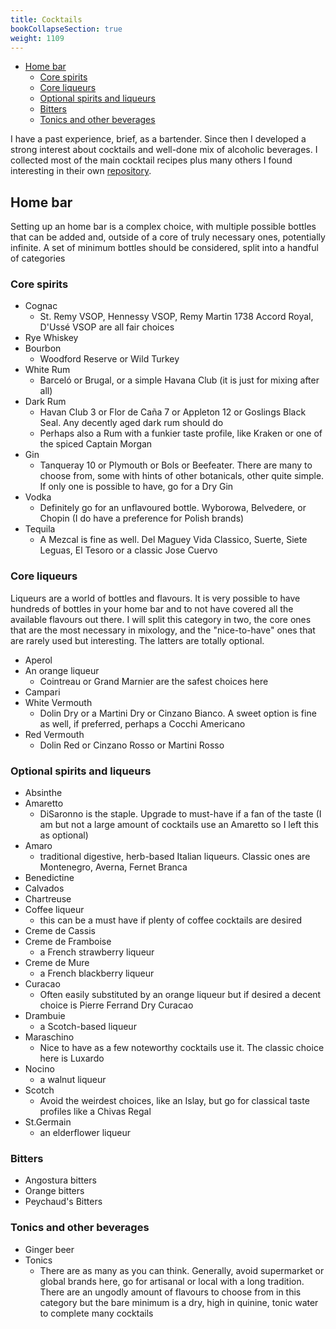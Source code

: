 ```yaml
---
title: Cocktails
bookCollapseSection: true
weight: 1109
---
```


<!-- vim-markdown-toc GFM -->

* [Home bar](#home-bar)
    * [Core spirits](#core-spirits)
    * [Core liqueurs](#core-liqueurs)
    * [Optional spirits and liqueurs](#optional-spirits-and-liqueurs)
    * [Bitters](#bitters)
    * [Tonics and other beverages](#tonics-and-other-beverages)

<!-- vim-markdown-toc -->

I have a past experience, brief, as a bartender. Since then I developed a strong interest about cocktails and well-done mix of alcoholic beverages. I collected most of the main cocktail recipes plus many others I found interesting in their own [repository](https://github.com/Donearm/cocktails).

## Home bar

Setting up an home bar is a complex choice, with multiple possible bottles that can be added and, outside of a core of truly necessary ones, potentially infinite. A set of minimum bottles should be considered, split into a handful of categories

### Core spirits

* Cognac
    * St. Remy VSOP, Hennessy VSOP, Remy Martin 1738 Accord Royal, D'Ussé VSOP are all fair choices
* Rye Whiskey
* Bourbon
    * Woodford Reserve or Wild Turkey
* White Rum
    * Barceló or Brugal, or a simple Havana Club (it is just for mixing after all)
* Dark Rum
    * Havan Club 3 or Flor de Caña 7 or Appleton 12 or Goslings Black Seal. Any decently aged dark rum should do
    * Perhaps also a Rum with a funkier taste profile, like Kraken or one of the spiced Captain Morgan
* Gin
    * Tanqueray 10 or Plymouth or Bols or Beefeater. There are many to choose from, some with hints of other botanicals, other quite simple. If only one is possible to have, go for a Dry Gin
* Vodka
    * Definitely go for an unflavoured bottle. Wyborowa, Belvedere, or Chopin (I do have a preference for Polish brands)
* Tequila
    * A Mezcal is fine as well. Del Maguey Vida Classico, Suerte, Siete Leguas, El Tesoro or a classic Jose Cuervo

### Core liqueurs

Liqueurs are a world of bottles and flavours. It is very possible to have hundreds of bottles in your home bar and to not have covered all the available flavours out there. I will split this category in two, the core ones that are the most necessary in mixology, and the "nice-to-have" ones that are rarely used but interesting. The latters are totally optional.

* Aperol
* An orange liqueur
    * Cointreau or Grand Marnier are the safest choices here
* Campari
* White Vermouth
    * Dolin Dry or a Martini Dry or Cinzano Bianco. A sweet option is fine as well, if preferred, perhaps a Cocchi Americano
* Red Vermouth
    * Dolin Red or Cinzano Rosso or Martini Rosso

### Optional spirits and liqueurs

* Absinthe
* Amaretto
    * DiSaronno is the staple. Upgrade to must-have if a fan of the taste (I am but not a large amount of cocktails use an Amaretto so I left this as optional)
* Amaro
    * traditional digestive, herb-based Italian liqueurs. Classic ones are Montenegro, Averna, Fernet Branca
* Benedictine
* Calvados
* Chartreuse
* Coffee liqueur
    * this can be a must have if plenty of coffee cocktails are desired
* Creme de Cassis
* Creme de Framboise
    * a French strawberry liqueur
* Creme de Mure
    * a French blackberry liqueur
* Curacao
    * Often easily substituted by an orange liqueur but if desired a decent choice is Pierre Ferrand Dry Curacao
* Drambuie
    * a Scotch-based liqueur
* Maraschino
    * Nice to have as a few noteworthy cocktails use it. The classic choice here is Luxardo
* Nocino
    * a walnut liqueur
* Scotch
    * Avoid the weirdest choices, like an Islay, but go for classical taste profiles like a Chivas Regal
* St.Germain
    * an elderflower liqueur

### Bitters

* Angostura bitters
* Orange bitters
* Peychaud's Bitters

### Tonics and other beverages

* Ginger beer
* Tonics
    * There are as many as you can think. Generally, avoid supermarket or global brands here, go for artisanal or local with a long tradition. There are an ungodly amount of flavours to choose from in this category but the bare minimum is a dry, high in quinine, tonic water to complete many cocktails
